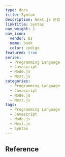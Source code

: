 ```yaml
---
type: docs
title: Syntax
description: Next.js 문법
linkTitle: Syntax
nav_weight: 1
nav_icon:
  vendor: bs
  name: book
  color: indigo
featured: true
series:
  - Programming Language
  - Javascript
  - Node.js
  - Next.js
categories:
  - Programming Language
  - Javascript
  - Node.js
  - Next.js
tags:
  - Programming Language
  - Javascript
  - Node.js
  - Next.js
  - Syntax
---
```


## Reference

